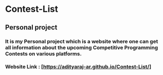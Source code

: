 # Contest-List
## Personal project
### It is my Personal project which is a website where one can get all information about the upcoming Competitive Programming Contests on various platforms.
### Website Link : [https://adityaraj-ar.github.io/Contest-List/]
